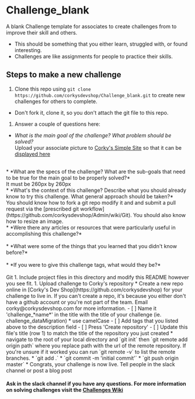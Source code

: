 # Challenge_blank
A blank Challenge template for associates to create challenges from to improve their skill and others.
* This should be something that you either learn, struggled with, or found interesting.
* Challenges are like assignments for people to practice their skills.

## Steps to make a new challenge
1. Clone this repo using `git clone https://github.com/corkysdevshop/Challenge_blank.git` to create new challenges for others to complete.
 * Don't fork it, clone it, so you don't attach the git file to this repo.
1. Answer a couple of questions here:
 * *What is the main goal of the challenge? What problem should be solved?* <br />
Upload your associate picture to [Corky's Simple Site](https://github.com/corkysdevshop/simpleWebsite) so that it can be [displayed here](http://www.corkysdevshop.com/about.html)
<br />
 * *What are the specs of the challenge? What are the sub-goals that need to be true for the main goal to be properly solved?* <br />
 It must be 260px by 260px
 <br />
 * *What's the context of this challenge? Describe what you should already know to try this challenge. What general approach should be taken?*  <br />
 You should know how to fork a git repo modify it and and submit a pull request via the [prescribed git workflow](https://github.com/corkysdevshop/Admin/wiki/Git). You should also know how to resize an image.
 <br />
 * *Were there any articles or resources that were particularly useful in accomplishing this challenge?*  <br />

 <br />
 * *What were some of the things that you learned that you didn't know before?*  <br />

 <br />
 * *If you were to give this challenge tags, what would they be?*  <br />

 <br />
Git
1. Include project files in this directory and modify this README however you see fit.
1. Upload challenge to Corky's repository
 *  Create a new repo online in [Corky's Dev Shop](https://github.com/corkysdevshop) for your challenge to live in. If you can't create a repo, it's because you either don't have a github account or you're not part of the team. Email corky@corkysdevshop.com for more information.
   - [ ] Name it 'challenge_*name*' in the title with the title of your challenge (ie. challenge_dataMigration)
    * use camelCase
   - [ ] Add tags that you listed above to the description field
   - [ ] Press 'Create repository'
   - [ ] Update this file's title (row 1) to match the title of the repository you just created
 * navigate to the root of your local directory and `git init` then `git remote add origin path` where you replace path with the url of the remote repository. If you're unsure if it worked you can run `git remote -v` to list the remote branches.
 * `git add .`
 * `git commit -m 'initial commit'`
 * `git push origin master`
 * Congrats, your challenge is now live. Tell people in the slack channel or post a blog post

#### Ask in the slack channel if you have any questions. For more information on solving challenges visit the [Challenges Wiki](https://github.com/corkysdevshop/Admin/wiki/Challenges)
